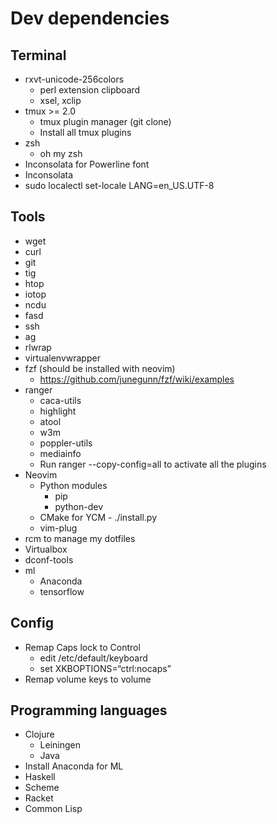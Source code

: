 # Dev dependencies
## Terminal

* rxvt-unicode-256colors
  * perl extension clipboard
  * xsel, xclip
* tmux >= 2.0
  * tmux plugin manager (git clone)
  * Install all tmux plugins
* zsh
  * oh my zsh
* Inconsolata for Powerline font
* Inconsolata
* sudo localectl set-locale LANG=en_US.UTF-8

## Tools

* wget
* curl
* git
* tig
* htop
* iotop
* ncdu
* fasd
* ssh
* ag
* rlwrap
* virtualenvwrapper
* fzf (should be installed with neovim)
  * https://github.com/junegunn/fzf/wiki/examples
* ranger
  * caca-utils
  * highlight
  * atool
  * w3m
  * poppler-utils
  * mediainfo
  * Run ranger --copy-config=all to activate all the plugins
* Neovim
  * Python modules
    * pip
    * python-dev
  * CMake for YCM - ./install.py
  * vim-plug
* rcm to manage my dotfiles
* Virtualbox
* dconf-tools
* ml
  * Anaconda
  * tensorflow

## Config

* Remap Caps lock to Control
  * edit /etc/default/keyboard
  * set XKBOPTIONS=“ctrl:nocaps”
* Remap volume keys to volume

## Programming languages

* Clojure
  * Leiningen
  * Java
* Install Anaconda for ML
* Haskell
* Scheme
* Racket
* Common Lisp
